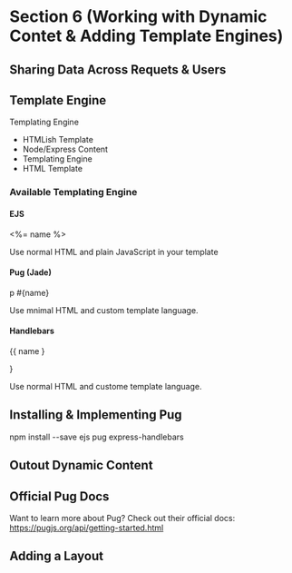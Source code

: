 # Section 6 (Working with Dynamic Contet & Adding Template Engines)

## Sharing Data Across Requets & Users
## Template Engine
Templating Engine
- HTMLish Template
- Node/Express Content
- Templating Engine
- HTML Template

### Available Templating Engine
#### EJS
<p><%= name %></p>

Use normal HTML and plain JavaScript in your template

#### Pug (Jade)
p #{name}

Use mnimal HTML and custom template language.

#### Handlebars
<p>{{ name }</p>}

Use normal HTML and custome template language.

## Installing & Implementing Pug
npm install --save ejs pug express-handlebars

## Outout Dynamic Content

## Official Pug Docs
Want to learn more about Pug? Check out their official docs: https://pugjs.org/api/getting-started.html

## Adding a Layout